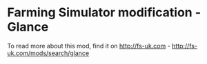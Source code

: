 Farming Simulator modification - Glance
=======================================

To read more about this mod, find it on http://fs-uk.com - http://fs-uk.com/mods/search/glance
